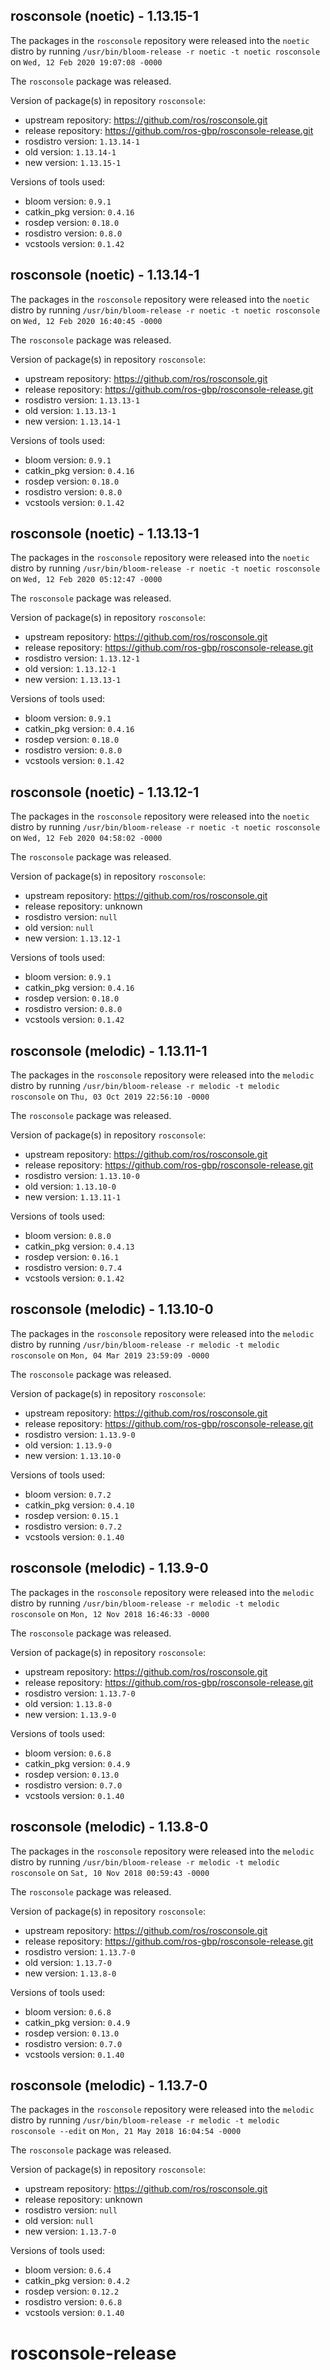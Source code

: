 ## rosconsole (noetic) - 1.13.15-1

The packages in the `rosconsole` repository were released into the `noetic` distro by running `/usr/bin/bloom-release -r noetic -t noetic rosconsole` on `Wed, 12 Feb 2020 19:07:08 -0000`

The `rosconsole` package was released.

Version of package(s) in repository `rosconsole`:

- upstream repository: https://github.com/ros/rosconsole.git
- release repository: https://github.com/ros-gbp/rosconsole-release.git
- rosdistro version: `1.13.14-1`
- old version: `1.13.14-1`
- new version: `1.13.15-1`

Versions of tools used:

- bloom version: `0.9.1`
- catkin_pkg version: `0.4.16`
- rosdep version: `0.18.0`
- rosdistro version: `0.8.0`
- vcstools version: `0.1.42`


## rosconsole (noetic) - 1.13.14-1

The packages in the `rosconsole` repository were released into the `noetic` distro by running `/usr/bin/bloom-release -r noetic -t noetic rosconsole` on `Wed, 12 Feb 2020 16:40:45 -0000`

The `rosconsole` package was released.

Version of package(s) in repository `rosconsole`:

- upstream repository: https://github.com/ros/rosconsole.git
- release repository: https://github.com/ros-gbp/rosconsole-release.git
- rosdistro version: `1.13.13-1`
- old version: `1.13.13-1`
- new version: `1.13.14-1`

Versions of tools used:

- bloom version: `0.9.1`
- catkin_pkg version: `0.4.16`
- rosdep version: `0.18.0`
- rosdistro version: `0.8.0`
- vcstools version: `0.1.42`


## rosconsole (noetic) - 1.13.13-1

The packages in the `rosconsole` repository were released into the `noetic` distro by running `/usr/bin/bloom-release -r noetic -t noetic rosconsole` on `Wed, 12 Feb 2020 05:12:47 -0000`

The `rosconsole` package was released.

Version of package(s) in repository `rosconsole`:

- upstream repository: https://github.com/ros/rosconsole.git
- release repository: https://github.com/ros-gbp/rosconsole-release.git
- rosdistro version: `1.13.12-1`
- old version: `1.13.12-1`
- new version: `1.13.13-1`

Versions of tools used:

- bloom version: `0.9.1`
- catkin_pkg version: `0.4.16`
- rosdep version: `0.18.0`
- rosdistro version: `0.8.0`
- vcstools version: `0.1.42`


## rosconsole (noetic) - 1.13.12-1

The packages in the `rosconsole` repository were released into the `noetic` distro by running `/usr/bin/bloom-release -r noetic -t noetic rosconsole` on `Wed, 12 Feb 2020 04:58:02 -0000`

The `rosconsole` package was released.

Version of package(s) in repository `rosconsole`:

- upstream repository: https://github.com/ros/rosconsole.git
- release repository: unknown
- rosdistro version: `null`
- old version: `null`
- new version: `1.13.12-1`

Versions of tools used:

- bloom version: `0.9.1`
- catkin_pkg version: `0.4.16`
- rosdep version: `0.18.0`
- rosdistro version: `0.8.0`
- vcstools version: `0.1.42`


## rosconsole (melodic) - 1.13.11-1

The packages in the `rosconsole` repository were released into the `melodic` distro by running `/usr/bin/bloom-release -r melodic -t melodic rosconsole` on `Thu, 03 Oct 2019 22:56:10 -0000`

The `rosconsole` package was released.

Version of package(s) in repository `rosconsole`:

- upstream repository: https://github.com/ros/rosconsole.git
- release repository: https://github.com/ros-gbp/rosconsole-release.git
- rosdistro version: `1.13.10-0`
- old version: `1.13.10-0`
- new version: `1.13.11-1`

Versions of tools used:

- bloom version: `0.8.0`
- catkin_pkg version: `0.4.13`
- rosdep version: `0.16.1`
- rosdistro version: `0.7.4`
- vcstools version: `0.1.42`


## rosconsole (melodic) - 1.13.10-0

The packages in the `rosconsole` repository were released into the `melodic` distro by running `/usr/bin/bloom-release -r melodic -t melodic rosconsole` on `Mon, 04 Mar 2019 23:59:09 -0000`

The `rosconsole` package was released.

Version of package(s) in repository `rosconsole`:

- upstream repository: https://github.com/ros/rosconsole.git
- release repository: https://github.com/ros-gbp/rosconsole-release.git
- rosdistro version: `1.13.9-0`
- old version: `1.13.9-0`
- new version: `1.13.10-0`

Versions of tools used:

- bloom version: `0.7.2`
- catkin_pkg version: `0.4.10`
- rosdep version: `0.15.1`
- rosdistro version: `0.7.2`
- vcstools version: `0.1.40`


## rosconsole (melodic) - 1.13.9-0

The packages in the `rosconsole` repository were released into the `melodic` distro by running `/usr/bin/bloom-release -r melodic -t melodic rosconsole` on `Mon, 12 Nov 2018 16:46:33 -0000`

The `rosconsole` package was released.

Version of package(s) in repository `rosconsole`:

- upstream repository: https://github.com/ros/rosconsole.git
- release repository: https://github.com/ros-gbp/rosconsole-release.git
- rosdistro version: `1.13.7-0`
- old version: `1.13.8-0`
- new version: `1.13.9-0`

Versions of tools used:

- bloom version: `0.6.8`
- catkin_pkg version: `0.4.9`
- rosdep version: `0.13.0`
- rosdistro version: `0.7.0`
- vcstools version: `0.1.40`


## rosconsole (melodic) - 1.13.8-0

The packages in the `rosconsole` repository were released into the `melodic` distro by running `/usr/bin/bloom-release -r melodic -t melodic rosconsole` on `Sat, 10 Nov 2018 00:59:43 -0000`

The `rosconsole` package was released.

Version of package(s) in repository `rosconsole`:

- upstream repository: https://github.com/ros/rosconsole.git
- release repository: https://github.com/ros-gbp/rosconsole-release.git
- rosdistro version: `1.13.7-0`
- old version: `1.13.7-0`
- new version: `1.13.8-0`

Versions of tools used:

- bloom version: `0.6.8`
- catkin_pkg version: `0.4.9`
- rosdep version: `0.13.0`
- rosdistro version: `0.7.0`
- vcstools version: `0.1.40`


## rosconsole (melodic) - 1.13.7-0

The packages in the `rosconsole` repository were released into the `melodic` distro by running `/usr/bin/bloom-release -r melodic -t melodic rosconsole --edit` on `Mon, 21 May 2018 16:04:54 -0000`

The `rosconsole` package was released.

Version of package(s) in repository `rosconsole`:

- upstream repository: https://github.com/ros/rosconsole.git
- release repository: unknown
- rosdistro version: `null`
- old version: `null`
- new version: `1.13.7-0`

Versions of tools used:

- bloom version: `0.6.4`
- catkin_pkg version: `0.4.2`
- rosdep version: `0.12.2`
- rosdistro version: `0.6.8`
- vcstools version: `0.1.40`


# rosconsole-release